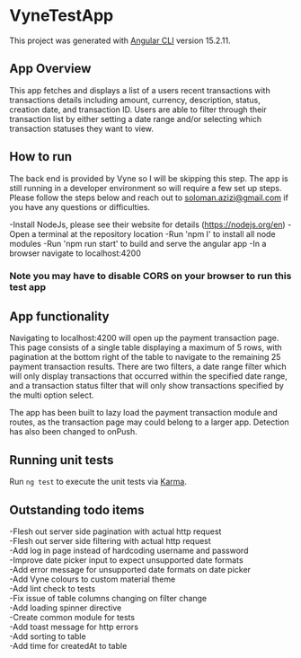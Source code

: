 # VyneTestApp

This project was generated with [Angular CLI](https://github.com/angular/angular-cli) version 15.2.11.

## App Overview

This app fetches and displays a list of a users recent transactions with transactions details including amount, currency, description, status, creation date, and transaction ID. Users are able to filter through their transaction list by either setting a date range and/or selecting which transaction statuses they want to view.

## How to run

The back end is provided by Vyne so I will be skipping this step. The app is still running in a developer environment so will require a few set up steps. Please follow the steps below and reach out to soloman.azizi@gmail.com if you have any questions or difficulties.

-Install NodeJs, please see their website for details (https://nodejs.org/en)
-Open a terminal at the repository location
-Run 'npm I' to install all node modules
-Run 'npm run start' to build and serve the angular app
-In a browser navigate to localhost:4200

### Note you may have to disable CORS on your browser to run this test app

## App functionality

Navigating to localhost:4200 will open up the payment transaction page. This page consists of a single table displaying a maximum of 5 rows, with pagination at the bottom right of the table to navigate to the remaining 25 payment transaction results. There are two filters, a date range filter which will only display transactions that occurred within the specified date range, and a transaction status filter that will only show transactions specified by the multi option select.

The app has been built to lazy load the payment transaction module and routes, as the transaction page may could belong to a larger app. Detection has also been changed to onPush.


## Running unit tests

Run `ng test` to execute the unit tests via [Karma](https://karma-runner.github.io).

## Outstanding todo items
-Flesh out server side pagination with actual http request<br />
-Flesh out server side filtering with actual http request<br />
-Add log in page instead of hardcoding username and password<br />
-Improve date picker input to expect unsupported date formats<br />
-Add error message for unsupported date formats on date picker<br />
-Add Vyne colours to custom material theme<br />
-Add lint check to tests<br />
-Fix issue of table columns changing on filter change<br />
-Add loading spinner directive<br />
-Create common module for tests<br />
-Add toast message for http errors<br />
-Add sorting to table<br />
-Add time for createdAt to table<br />